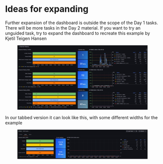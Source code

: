 # Ideas for expanding

Further expansion of the dashboard is outside the scope of the Day 1 tasks. There will be more tasks in the Day 2 material. If you want to try an unguided task, try to expand the dashboard to recreate this example by Kjetil Teigen Hansen

<div data-full-width="true"><figure><img src="../../.gitbook/assets/image (27).png" alt=""><figcaption></figcaption></figure></div>

In our tabbed version it can look like this, with some different widths for the example

<div data-full-width="true"><figure><img src="../../.gitbook/assets/image (28).png" alt=""><figcaption></figcaption></figure></div>
